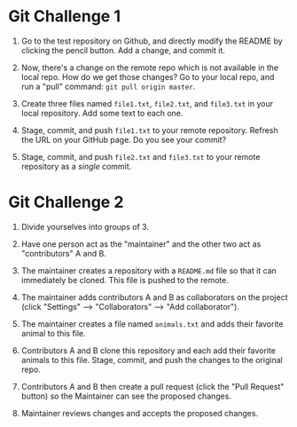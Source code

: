 # Git Challenge 1

1. Go to the test repository on Github, and directly modify the README by
   clicking the pencil button. Add a change, and commit it.

2. Now, there's a change on the remote repo which is not available in the local
   repo. How do we get those changes? Go to your local repo, and run a "pull"
   command: `git pull origin master`.

3. Create three files named `file1.txt`, `file2.txt`, and `file3.txt` in your
   local repository. Add some text to each one.

4. Stage, commit, and push `file1.txt` to your remote repository. Refresh the
   URL on your GitHub page. Do you see your commit?

5. Stage, commit, and push `file2.txt` and `file3.txt` to your remote repository
   as a *single* commit.

# Git Challenge 2

1. Divide yourselves into groups of 3.

2. Have one person act as the "maintainer" and the other two act as
   "contributors" A and B.

3. The maintainer creates a repository with a `README.md` file so that it can
   immediately be cloned. This file is pushed to the remote.

4. The maintainer adds contributors A and B as collaborators on the project
   (click "Settings" --> "Collaborators" --> "Add collaborator").

5. The maintainer creates a file named `animals.txt` and adds their favorite
   animal to this file.

6. Contributors A and B clone this repository and each add their favorite
   animals to this file. Stage, commit, and push the changes to the original
   repo.

7. Contributors A and B then create a pull request (click the "Pull Request"
   button) so the Maintainer can see the proposed changes.

8. Maintainer reviews changes and accepts the proposed changes. 
